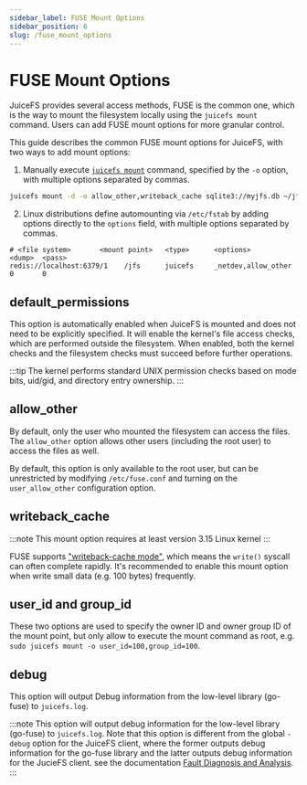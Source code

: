 ```yaml
---
sidebar_label: FUSE Mount Options
sidebar_position: 6
slug: /fuse_mount_options
---
```

# FUSE Mount Options

JuiceFS provides several access methods, FUSE is the common one, which is the way to mount the filesystem locally using the `juicefs mount` command. Users can add FUSE mount options for more granular control.

This guide describes the common FUSE mount options for JuiceFS, with two ways to add mount options:

1. Manually execute [`juicefs mount`](../reference/command_reference.md#mount) command, specified by the `-o` option, with multiple options separated by commas.

```bash
juicefs mount -d -o allow_other,writeback_cache sqlite3://myjfs.db ~/jfs
```

2. Linux distributions define automounting via `/etc/fstab` by adding options directly to the `options` field, with multiple options separated by commas.   

```
# <file system>       <mount point>   <type>      <options>           <dump>  <pass>
redis://localhost:6379/1    /jfs      juicefs     _netdev,allow_other   0       0
```

## default_permissions

This option is automatically enabled when JuiceFS is mounted and does not need to be explicitly specified. It will enable the kernel's file access checks, which are performed outside the filesystem. When enabled, both the kernel checks and the filesystem checks must succeed before further operations.

:::tip
The kernel performs standard UNIX permission checks based on mode bits, uid/gid, and directory entry ownership.
:::

## allow_other

By default, only the user who mounted the filesystem can access the files. The `allow_other` option allows other users (including the root user) to access the files as well.

By default, this option is only available to the root user, but can be unrestricted by modifying `/etc/fuse.conf` and turning on the `user_allow_other` configuration option.

## writeback_cache

:::note
This mount option requires at least version 3.15 Linux kernel
:::

FUSE supports ["writeback-cache mode"](https://www.kernel.org/doc/Documentation/filesystems/fuse-io.txt), which means the `write()` syscall can often complete rapidly. It's recommended to enable this mount option when write small data (e.g. 100 bytes) frequently.

## user_id and group_id

These two options are used to specify the owner ID and owner group ID of the mount point, but only allow to execute the mount command as root, e.g. `sudo juicefs mount -o user_id=100,group_id=100`.

## debug

This option will output Debug information from the low-level library (go-fuse) to `juicefs.log`.

:::note
This option will output debug information for the low-level library (go-fuse) to `juicefs.log`. Note that this option is different from the global `-debug` option for the JuiceFS client, where the former outputs debug information for the go-fuse library and the latter outputs debug information for the JucieFS client. see the documentation [Fault Diagnosis and Analysis](./fault_diagnosis_and_analysis).
:::
